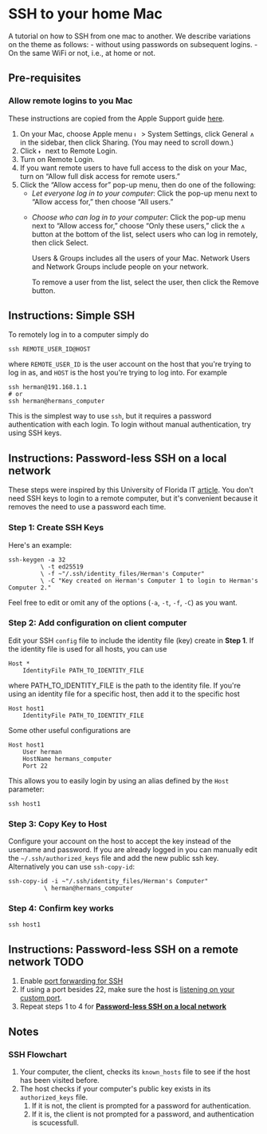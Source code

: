 # SSH to your home Mac

<!-- 
Created: March 12, 2025 at 11:19 AM
Last edited: March 18, 2025 at 11:03 AM
First published: ...
Last published: ...
 -->

A tutorial on how to SSH from one mac to another. We describe variations on the theme as follows:
    -  without using passwords on subsequent logins.
    -  On the same WiFi or not, i.e., at home or not.

## Pre-requisites

### Allow remote logins to you Mac

These instructions are copied from the Apple Support guide [here](https://support.apple.com/lt-lt/guide/mac-help/mchlp1066/mac).

<ol>
    <li>
    On your Mac, choose Apple menu <img src="./images/SharedGlobalArt/IL_AppleLogo_11~dark.png"   width="10" title="" alt="IL_AppleLogo_11~dark"/> > System Settings, click General <img src="./images/SharedGlobalArt/AppIconTopic_General.png" width="10" alt="AppIconTopic_General" /> in the sidebar, then click Sharing. (You may need to scroll down.)
    </li>
    <li>
    Click <img src="./images/SharedGlobalArt/IL_InfoCircle.png" width="10" title="" alt="the Info button"/> next to Remote Login.
    </li>
    <li>
    Turn on Remote Login.
    <li>
    If you want remote users to have full access to the disk on your Mac, turn on “Allow full disk access for remote users.”
    </li>
    <li>
    Click the “Allow access for” pop-up menu, then do one of the following:
        <ul>
            <li>
            <i>Let everyone log in to your computer</i>: Click the pop-up menu next to “Allow access for,” then choose “All users.”
            </li>
            <li>
                <p>
<i>Choose who can log in to your computer</i>: Click the pop-up menu next to “Allow access for,” choose “Only these users,” click the <img src="./images/SharedGlobalArt/IL_InfoCircle.png" width="10" title="" alt="Add"/> button at the bottom of the list, select users who can log in remotely, then click Select.
                </p>
                <p>
Users & Groups includes all the users of your Mac. Network Users and Network Groups include people on your network.
                </p>
                <p>
To remove a user from the list, select the user, then click the Remove button.
                </p>
            </li>
        </ul>
    </li>
</ol>

## Instructions: Simple SSH

To remotely log in to a computer simply do 

```shell
ssh REMOTE_USER_ID@HOST
```

where `REMOTE_USER_ID` is the user account on the host that you're trying to log in as, and `HOST` is the host you're trying to log into. For example

```shell
ssh herman@191.168.1.1
# or
ssh herman@hermans_computer
```

This is the simplest way to use `ssh`, but it requires a password authentication with each login. To login without manual authentication, try using SSH keys.

## Instructions: Password-less SSH on a local network

These steps were inspired by this University of Florida IT [article](https://help.rc.ufl.edu/doc/Using_SSH_Keys_To_Access_HPG). You don't need SSH keys to login to a remote computer, but it's convenient because it removes the need to use a password each time.

### Step 1: Create SSH Keys

Here's an example:

```shell
ssh-keygen -a 32 
         \ -t ed25519
         \ -f ~"/.ssh/identity_files/Herman's Computer"
         \ -C "Key created on Herman's Computer 1 to login to Herman's Computer 2."
```

Feel free to edit or omit any of the options (`-a`, `-t`, `-f`, `-C`) as you want.

### Step 2: Add configuration on client computer

Edit your SSH `config` file to include the identity file (key) create in **Step 1**. If the identity file is used for all hosts, you can use

```text
Host *
    IdentityFile PATH_TO_IDENTITY_FILE
```

where PATH_TO_IDENTITY_FILE is the path to the identity file. If you're using an identity file for a specific host, then add it to the specific host

```text
Host host1
    IdentityFile PATH_TO_IDENTITY_FILE
```

Some other useful configurations are 

```text
Host host1
    User herman
    HostName hermans_computer
    Port 22
```

This allows you to easily login by using an alias defined by the `Host` parameter:

```shell
ssh host1
```

### Step 3: Copy Key to Host

Configure your account on the host to accept the key instead of the username and password. If you are already logged in you can manually edit the `~/.ssh/authorized_keys` file and add the new public ssh key. Alternatively you can use `ssh-copy-id`:

```shell
ssh-copy-id -i ~"/.ssh/identity_files/Herman's Computer"
          \ herman@hermans_computer
```

### Step 4: Confirm key works

```shell
ssh host1
```

## Instructions: Password-less SSH on a remote network **TODO**

1. Enable [port forwarding for SSH](.%2FPort%20Forwarding.md)
2. If using a port besides 22, make sure the host is [listening on your custom port](.%2FSet%20SSH%20to%20listen%20on%20custom%20ports.md).
3. Repeat steps 1 to 4 for [**Password-less SSH on a local network**](#instructions-password-less-ssh-on-a-local-network)

## Notes

### SSH Flowchart

1. Your computer, the client, checks its `known_hosts` file to see if the host has been visited before.
2. The host checks if your computer's public key exists in its `authorized_keys` file.
   1. If it is not, the client is prompted for a password for authentication.
   2. If it is, the client is not prompted for a password, and authentication is scucessfull.
